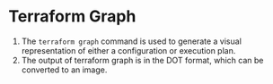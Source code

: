 # Terraform Graph

1. The ```terraform graph``` command is used to generate a visual representation of either a configuration or execution plan.
2. The output of terraform graph is in the DOT format, which can be converted to an image.